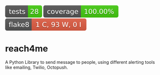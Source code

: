 ![Tests](./docs/badges/tests.svg)
[![Coverage Status](./docs/badges/coverage.svg)](https://ndelepine.github.io/reach4me/coverage_report/)
[![Flake8](./docs/badges/flake8.svg)](https://ndelepine.github.io/reach4me/flake8/)


# reach4me
A Python Library to send message to people, using different alerting tools like emailing, Twilio, Octopush.
